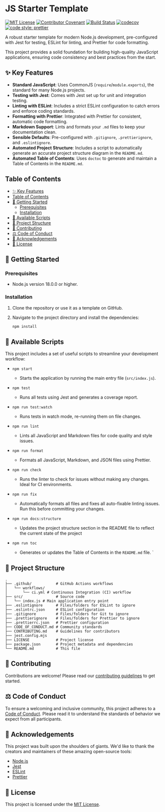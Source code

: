 # JS Starter Template

[![MIT License](https://img.shields.io/badge/License-MIT-green.svg)](LICENSE) [![Contributor Covenant](https://img.shields.io/badge/Contributor%20Covenant-2.1-4baaaa.svg)](CODE_OF_CONDUCT.md) [![Build Status](https://github.com/ioncakephper/js-starter/actions/workflows/ci.yml/badge.svg)](https://github.com/ioncakephper/js-starter/actions/workflows/ci.yml) [![codecov](https://codecov.io/gh/ioncakephper/js-starter/branch/main/graph/badge.svg)](https://codecov.io/gh/ioncakephper/js-starter) [![code style: prettier](https://img.shields.io/badge/code_style-prettier-ff69b4.svg?style=flat-square)](https://github.com/prettier/prettier)

A robust starter template for modern Node.js development, pre-configured with Jest for testing, ESLint for linting, and Prettier for code formatting.

This project provides a solid foundation for building high-quality JavaScript applications, ensuring code consistency and best practices from the start.

## ✨ Key Features

- **Standard JavaScript**: Uses CommonJS (`require`/`module.exports`), the standard for many Node.js projects.
- **Testing with Jest**: Comes with Jest set up for unit and integration testing.
- **Linting with ESLint**: Includes a strict ESLint configuration to catch errors and enforce coding standards.
- **Formatting with Prettier**: Integrated with Prettier for consistent, automatic code formatting.
- **Markdown Support**: Lints and formats your `.md` files to keep your documentation clean.
- **Sensible Defaults**: Pre-configured with `.gitignore`, `.prettierignore`, and `.eslintignore`.
- **Automated Project Structure**: Includes a script to automatically generate an accurate project structure diagram in the `README.md`.
- **Automated Table of Contents**: Uses `doctoc` to generate and maintain a Table of Contents in the `README.md`.

## Table of Contents

<!-- START doctoc generated TOC please keep comment here to allow auto update -->
<!-- DON'T EDIT THIS SECTION, INSTEAD RE-RUN doctoc TO UPDATE -->

- [✨ Key Features](#-key-features)
- [Table of Contents](#table-of-contents)
- [🚀 Getting Started](#-getting-started)
  - [Prerequisites](#prerequisites)
  - [Installation](#installation)
- [📜 Available Scripts](#-available-scripts)
- [📁 Project Structure](#-project-structure)
- [🤝 Contributing](#-contributing)
- [⚖️ Code of Conduct](#️-code-of-conduct)
- [🙏 Acknowledgements](#-acknowledgements)
- [📄 License](#-license)

<!-- END doctoc generated TOC please keep comment here to allow auto update -->

## 🚀 Getting Started

### Prerequisites

- Node.js version 18.0.0 or higher.

### Installation

1. Clone the repository or use it as a template on GitHub.
2. Navigate to the project directory and install the dependencies:

    ```bash
    npm install
    ```

## 📜 Available Scripts

This project includes a set of useful scripts to streamline your development workflow:

- `npm start`
  - Starts the application by running the main entry file (`src/index.js`).

- `npm test`
  - Runs all tests using Jest and generates a coverage report.

- `npm run test:watch`
  - Runs tests in watch mode, re-running them on file changes.

- `npm run lint`
  - Lints all JavaScript and Markdown files for code quality and style issues.

- `npm run format`
  - Formats all JavaScript, Markdown, and JSON files using Prettier.

- `npm run check`
  - Runs the linter to check for issues without making any changes. Ideal for CI environments.

- `npm run fix`
  - Automatically formats all files and fixes all auto-fixable linting issues. Run this before committing your changes.

- `npm run docs:structure`
  - Updates the project structure section in the README file to reflect the current state of the project

- `npm run toc`
  - Generates or updates the Table of Contents in the `README.md` file. `

## 📁 Project Structure

<!-- START PROJECT STRUCTURE -->
<!-- DON'T EDIT THIS SECTION, INSTEAD RE-RUN `npm run docs:structure` TO UPDATE -->

```plaintext
.
├── .github/           # GitHub Actions workflows
│   └── workflows/
│       └── ci.yml # Continuous Integration (CI) workflow
├── src/               # Source code
│   └── index.js # Main application entry point
├── .eslintignore      # Files/folders for ESLint to ignore
├── .eslintrc.json     # ESLint configuration
├── .gitignore         # Files/folders for Git to ignore
├── .prettierignore    # Files/folders for Prettier to ignore
├── .prettierrc.json   # Prettier configuration
├── CODE_OF_CONDUCT.md # Community standards
├── CONTRIBUTING.md    # Guidelines for contributors
├── jest.config.mjs
├── LICENSE            # Project license
├── package.json       # Project metadata and dependencies
└── README.md          # This file
```

<!-- END PROJECT STRUCTURE -->

## 🤝 Contributing

Contributions are welcome! Please read our [contributing guidelines](CONTRIBUTING.md) to get started.

## ⚖️ Code of Conduct

To ensure a welcoming and inclusive community, this project adheres to a [Code of Conduct](CODE_OF_CONDUCT.md). Please read it to understand the standards of behavior we expect from all participants.

## 🙏 Acknowledgements

This project was built upon the shoulders of giants. We'd like to thank the creators and maintainers of these amazing open-source tools:

- [Node.js](https://nodejs.org/)
- [Jest](https://jestjs.io/)
- [ESLint](https://eslint.org/)
- [Prettier](https://prettier.io/)

## 📄 License

This project is licensed under the [MIT License](LICENSE).
